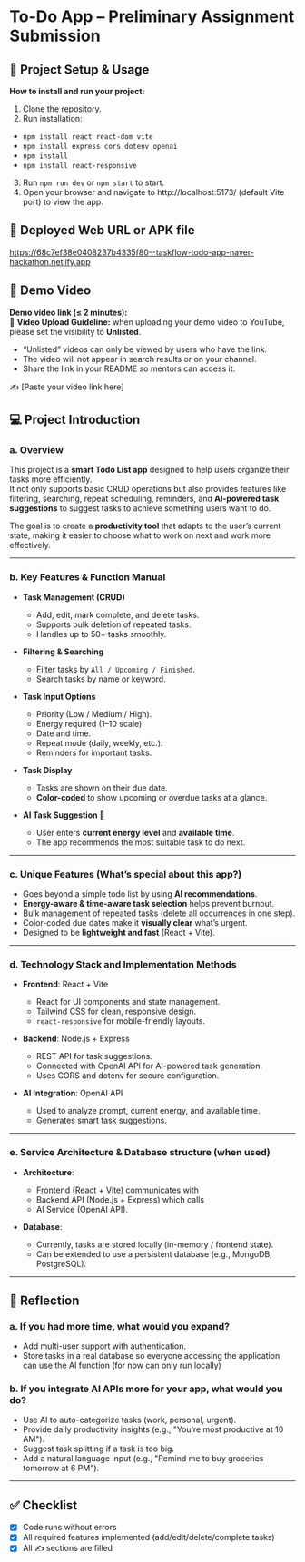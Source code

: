 # To-Do App – Preliminary Assignment Submission

## 🚀 Project Setup & Usage
**How to install and run your project:**  
1. Clone the repository.
2. Run installation:
  - `npm install react react-dom vite`
  - `npm install express cors dotenv openai`
  - `npm install`
  - `npm install react-responsive`
3. Run `npm run dev` or `npm start` to start.
4. Open your browser and navigate to http://localhost:5173/ (default Vite port) to view the app.

## 🔗 Deployed Web URL or APK file
https://68c7ef38e0408237b4335f80--taskflow-todo-app-naver-hackathon.netlify.app 

## 🎥 Demo Video
**Demo video link (≤ 2 minutes):**  
📌 **Video Upload Guideline:** when uploading your demo video to YouTube, please set the visibility to **Unlisted**.  
- “Unlisted” videos can only be viewed by users who have the link.  
- The video will not appear in search results or on your channel.  
- Share the link in your README so mentors can access it.  

✍️ [Paste your video link here]


## 💻 Project Introduction

### a. Overview
This project is a **smart Todo List app** designed to help users organize their tasks more efficiently.  
It not only supports basic CRUD operations but also provides features like filtering, searching, repeat scheduling, reminders, and **AI-powered task suggestions** to suggest tasks to achieve something users want to do.  

The goal is to create a **productivity tool** that adapts to the user’s current state, making it easier to choose what to work on next and work more effectively.

---

### b. Key Features & Function Manual
- **Task Management (CRUD)**  
  - Add, edit, mark complete, and delete tasks.  
  - Supports bulk deletion of repeated tasks.  
  - Handles up to 50+ tasks smoothly.  

- **Filtering & Searching**  
  - Filter tasks by `All / Upcoming / Finished`.  
  - Search tasks by name or keyword.  

- **Task Input Options**  
  - Priority (Low / Medium / High).  
  - Energy required (1–10 scale).  
  - Date and time.  
  - Repeat mode (daily, weekly, etc.).  
  - Reminders for important tasks.  

- **Task Display**  
  - Tasks are shown on their due date.  
  - **Color-coded** to show upcoming or overdue tasks at a glance.  

- **AI Task Suggestion 🤖**  
  - User enters **current energy level** and **available time**.  
  - The app recommends the most suitable task to do next.  

---

### c. Unique Features (What’s special about this app?) 
- Goes beyond a simple todo list by using **AI recommendations**.  
- **Energy-aware & time-aware task selection** helps prevent burnout.  
- Bulk management of repeated tasks (delete all occurrences in one step).  
- Color-coded due dates make it **visually clear** what’s urgent.  
- Designed to be **lightweight and fast** (React + Vite).  

---

### d. Technology Stack and Implementation Methods
- **Frontend**: React + Vite  
  - React for UI components and state management.  
  - Tailwind CSS for clean, responsive design.  
  - `react-responsive` for mobile-friendly layouts.  

- **Backend**: Node.js + Express  
  - REST API for task suggestions.  
  - Connected with OpenAI API for AI-powered task generation.  
  - Uses CORS and dotenv for secure configuration.  

- **AI Integration**: OpenAI API  
  - Used to analyze prompt, current energy, and available time.  
  - Generates smart task suggestions.  

---

### e. Service Architecture & Database structure (when used)
- **Architecture**:  
  - Frontend (React + Vite) communicates with  
  - Backend API (Node.js + Express) which calls  
  - AI Service (OpenAI API).  

- **Database**:  
  - Currently, tasks are stored locally (in-memory / frontend state).  
  - Can be extended to use a persistent database (e.g., MongoDB, PostgreSQL).  

---

## 🧠 Reflection

### a. If you had more time, what would you expand?
- Add multi-user support with authentication.  
- Store tasks in a real database so everyone accessing the application can use the AI function (for now can only run locally)

### b. If you integrate AI APIs more for your app, what would you do?
- Use AI to auto-categorize tasks (work, personal, urgent).  
- Provide daily productivity insights (e.g., "You’re most productive at 10 AM").  
- Suggest task splitting if a task is too big.  
- Add a natural language input (e.g., "Remind me to buy groceries tomorrow at 6 PM").  

---

## ✅ Checklist
- [x] Code runs without errors  
- [x] All required features implemented (add/edit/delete/complete tasks)  
- [x] All ✍️ sections are filled  
